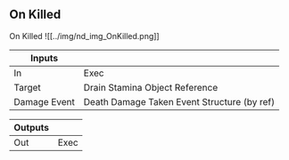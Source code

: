 ## On Killed
On Killed
![[../img/nd_img_OnKilled.png]]

|Inputs||
|--|--|
| In | Exec |
| Target | Drain Stamina Object Reference |
| Damage Event | Death Damage Taken Event Structure (by ref) |

|Outputs||
|--|--|
| Out | Exec |
